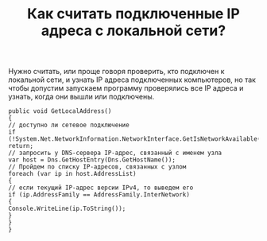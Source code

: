 ﻿---
title: "Как считать подключенные IP адреса с локальной сети?"
se.owner.user_id: 300746
se.owner.display_name: "Новинки кино"
se.owner.link: "https://ru.stackoverflow.com/users/300746/%d0%9d%d0%be%d0%b2%d0%b8%d0%bd%d0%ba%d0%b8-%d0%ba%d0%b8%d0%bd%d0%be"
se.link: "https://ru.stackoverflow.com/questions/843018/%d0%9a%d0%b0%d0%ba-%d1%81%d1%87%d0%b8%d1%82%d0%b0%d1%82%d1%8c-%d0%bf%d0%be%d0%b4%d0%ba%d0%bb%d1%8e%d1%87%d0%b5%d0%bd%d0%bd%d1%8b%d0%b5-ip-%d0%b0%d0%b4%d1%80%d0%b5%d1%81%d0%b0-%d1%81-%d0%bb%d0%be%d0%ba%d0%b0%d0%bb%d1%8c%d0%bd%d0%be%d0%b9-%d1%81%d0%b5%d1%82%d0%b8"
se.question_id: 843018
se.post_type: question
se.score: 1
---
<p>Нужно считать, или проще говоря проверить, кто подключен к локальной сети, и узнать IP адреса подключенных компьютеров, но так чтобы допустим запускаем программу проверялись все IP адреса и узнать, когда они вышли или подключены.</p>

<pre><code>public void GetLocalAddress() 
{ 
// доступно ли сетевое подключение 
if (!System.Net.NetworkInformation.NetworkInterface.GetIsNetworkAvailable()) 
return; 
// запросить у DNS-сервера IP-адрес, связанный с именем узла 
var host = Dns.GetHostEntry(Dns.GetHostName()); 
// Пройдем по списку IP-адресов, связанных с узлом 
foreach (var ip in host.AddressList) 
{ 
// если текущий IP-адрес версии IPv4, то выведем его 
if (ip.AddressFamily == AddressFamily.InterNetwork) 
{ 
Console.WriteLine(ip.ToString()); 
} 
} 
}
</code></pre>
